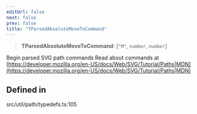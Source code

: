 ```yaml
---
editUrl: false
next: false
prev: false
title: "TParsedAbsoluteMoveToCommand"
---
```


> **TParsedAbsoluteMoveToCommand**: [`"M"`, `number`, `number`]

Begin parsed SVG path commands
Read about commands at [https://developer.mozilla.org/en-US/docs/Web/SVG/Tutorial/Paths|MDN](https://developer.mozilla.org/en-US/docs/Web/SVG/Tutorial/Paths|MDN)

## Defined in

src/util/path/typedefs.ts:105
